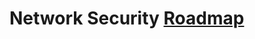 # **Network Security [Roadmap](https://miro.com/app/board/uXjVN_sRDdU=/?share_link_id=209385638049)**
